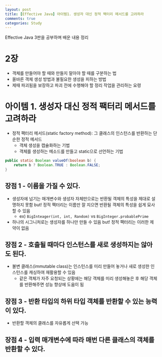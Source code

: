 ```yaml
---
layout: post
title: [Effective Java] 아이템1. 생성자 대신 정적 팩터리 메서드를 고려하라
comments: true
categories: Study
---  
```

Effective Java 3판을 공부하며 배운 내용 정리  
  
# 2장
- 객체를 만들어야 할 때와 만들지 말아야 할 때를 구분하는 법
- 올바른 객체 생성 방법과 불필요한 생성을 피하는 방법
- 제때 파괴됨을 보장하고 파괴 전에 수행해야 할 정리 작업을 관리하는 요령

# 아이템 1. 생성자 대신 정적 팩터리 메서드를 고려하라
- 정적 팩터리 메서드(static factory method): 그 클래스의 인스턴스를 반환하는 단순한 정적 메서드
    - 객체 생성을 캡슐화하는 기법
    - 객체를 생성하는 메소드를 만들고 static으로 선언하는 기법
```java
public static Boolean valueOf(boolean b) {
    return b ? Boolean.TRUE : Boolean.FALSE;
}
```
  
## 장점 1 - 이름을 가질 수 있다.
- 생성자에 넘기는 매개변수와 생성자 자체만으로는 반환될 객체의 특성을 제대로 설명하지 못함 but! 정적 팩터리는 이름만 잘 지으면 반환될 객체의 특성을 쉽게 묘사할 수 있음
    - ex) `BigInteager(int, int, Random)` vs `BigInteger.probablePrime`
- 하나의 시그니처로는 생성자를 하나만 만들 수 있음 but! 정적 팩터리는 이러한 제약이 없음

## 장점 2 - 호출될 때마다 인스턴스를 새로 생성하지는 않아도 된다.
- 불변 클래스(immutable class)는 인스턴스를 미리 만들어 놓거나 새로 생성한 인스턴스를 캐싱하여 재활용할 수 있음
    - 같은 객체가 자주 요청되는 상황에는 해당 객체를 미리 생성해놓은 후 해당 객체를 반환해주면 성능 향상에 도움이 됨 

## 장점 3 - 반환 타입의 하위 타입 객체를 반환할 수 있는 능력이 있다.
- 반환할 객체의 클래스를 자유롭게 선택 가능

## 장점 4 - 입력 매개변수에 따라 매번 다른 클래스의 객체를 반환할 수 있다.